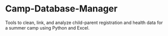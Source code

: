 # Camp-Database-Manager
Tools to clean, link, and analyze child-parent registration and health data for a summer camp using Python and Excel.
